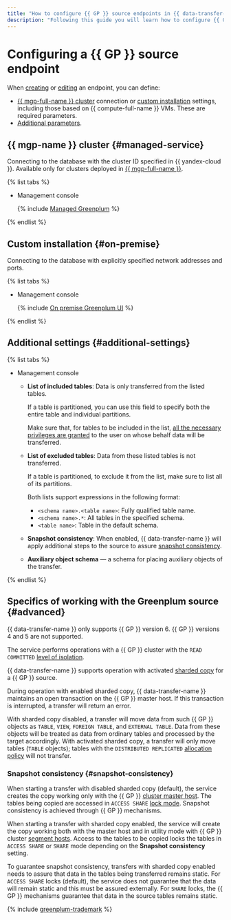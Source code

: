 ```yaml
---
title: "How to configure {{ GP }} source endpoints in {{ data-transfer-full-name }}"
description: "Following this guide you will learn how to configure {{ GP }} source endpoints in {{ data-transfer-full-name }}."
---
```


# Configuring a {{ GP }} source endpoint

When [creating](../index.md#create) or [editing](../index.md#update) an endpoint, you can define:

* [{{ mgp-full-name }} cluster](#managed-service) connection or [custom installation](#on-premise) settings, including those based on {{ compute-full-name }} VMs. These are required parameters.
* [Additional parameters](#additional-settings).

## {{ mgp-name }} cluster {#managed-service}

Connecting to the database with the cluster ID specified in {{ yandex-cloud }}. Available only for clusters deployed in [{{ mgp-full-name }}](../../../../managed-greenplum/).

{% list tabs %}

- Management console

   {% include [Managed Greenplum](../../../../_includes/data-transfer/necessary-settings/ui/managed-greenplum.md) %}

{% endlist %}

## Custom installation {#on-premise}

Connecting to the database with explicitly specified network addresses and ports.

{% list tabs %}

- Management console

   {% include [On premise Greenplum UI](../../../../_includes/data-transfer/necessary-settings/ui/on-premise-greenplum.md) %}

{% endlist %}

## Additional settings {#additional-settings}

{% list tabs %}

- Management console

   * **List of included tables**: Data is only transferred from the listed tables.

      If a table is partitioned, you can use this field to specify both the entire table and individual partitions.

      Make sure that, for tables to be included in the list, [all the necessary privileges are granted](../../../../data-transfer/operations/prepare.md#source-gp) to the user on whose behalf data will be transferred.

   * **List of excluded tables**: Data from these listed tables is not transferred.

      If a table is partitioned, to exclude it from the list, make sure to list all of its partitions.

      Both lists support expressions in the following format:

      * `<schema name>.<table name>`: Fully qualified table name.
      * `<schema name>.*`: All tables in the specified schema.
      * `<table name>`: Table in the default schema.

   * **Snapshot consistency**: When enabled, {{ data-transfer-name }} will apply additional steps to the source to assure [snapshot consistency](#snapshot-consistency).

   * **Auxiliary object schema** — a schema for placing auxiliary objects of the transfer.

{% endlist %}

## Specifics of working with the Greenplum source {#advanced}

{{ data-transfer-name }} only supports {{ GP }} version 6. {{ GP }} versions 4 and 5 are not supported.

The service performs operations with a {{ GP }} cluster with the `READ COMMITTED` [level of isolation](https://gpdb.docs.pivotal.io/6-19/ref_guide/sql_commands/SET_TRANSACTION.html).

{{ data-transfer-name }} supports operation with activated [sharded copy](../../../concepts/sharded.md) for a {{ GP }} source.

During operation with enabled sharded copy, {{ data-transfer-name }} maintains an open transaction on the {{ GP }} master host. If this transaction is interrupted, a transfer will return an error.

With sharded copy disabled, a transfer will move data from such {{ GP }} objects as `TABLE`, `VIEW`, `FOREIGN TABLE`, and `EXTERNAL TABLE`. Data from these objects will be treated as data from ordinary tables and processed by the target accordingly. With activated sharded copy, a transfer will only move tables (`TABLE` objects); tables with the `DISTRIBUTED REPLICATED` [allocation policy](https://gpdb.docs.pivotal.io/6-19/admin_guide/distribution.html) will not transfer.

### Snapshot consistency {#snapshot-consistency}

When starting a transfer with disabled sharded copy (default), the service creates the copy working only with the {{ GP }} [cluster master host](../../../../managed-greenplum/concepts/index.md). The tables being copied are accessed in `ACCESS SHARE` [lock mode](https://docs.vmware.com/en/VMware-Tanzu-Greenplum/6/greenplum-database/GUID-ref_guide-sql_commands-LOCK.html). Snapshot consistency is achieved through {{ GP }} mechanisms.

When starting a transfer with sharded copy enabled, the service will create the copy working both with the master host and in utility mode with {{ GP }} cluster [segment hosts](../../../../managed-greenplum/concepts/index.md). Access to the tables to be copied locks the tables in `ACCESS SHARE` or `SHARE` mode depending on the **Snapshot consistency** setting.

To guarantee snapshot consistency, transfers with sharded copy enabled needs to assure that data in the tables being transferred remains static. For `ACCESS SHARE` locks (default), the service does not guarantee that the data will remain static and this must be assured externally. For `SHARE` locks, the {{ GP }} mechanisms guarantee that data in the source tables remains static.

{% include [greenplum-trademark](../../../../_includes/mdb/mgp/trademark.md) %}

